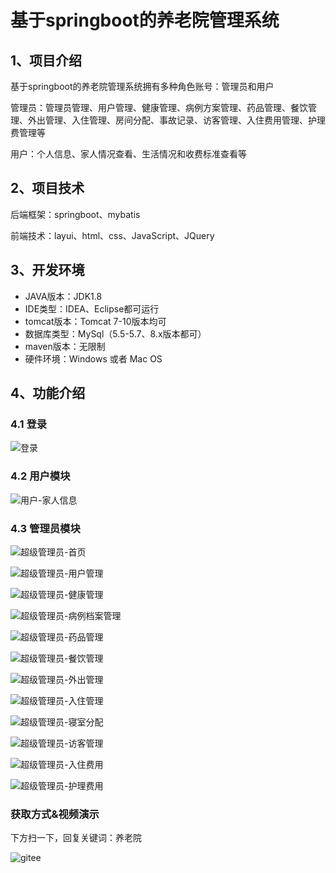 
# 基于springboot的养老院管理系统


## 1、项目介绍

基于springboot的养老院管理系统拥有多种角色账号：管理员和用户

管理员：管理员管理、用户管理、健康管理、病例方案管理、药品管理、餐饮管理、外出管理、入住管理、房间分配、事故记录、访客管理、入住费用管理、护理费管理等

用户：个人信息、家人情况查看、生活情况和收费标准查看等


## 2、项目技术

后端框架：springboot、mybatis

前端技术：layui、html、css、JavaScript、JQuery

## 3、开发环境

- JAVA版本：JDK1.8
- IDE类型：IDEA、Eclipse都可运行
- tomcat版本：Tomcat 7-10版本均可
- 数据库类型：MySql（5.5-5.7、8.x版本都可） 
- maven版本：无限制
- 硬件环境：Windows 或者 Mac OS


## 4、功能介绍

### 4.1 登录


![登录](https://img-blog.csdnimg.cn/img_convert/3e593bfabd6e29a04960b6bd11cbc852.jpeg)

### 4.2 用户模块

![用户-家人信息](https://img-blog.csdnimg.cn/img_convert/8fc061589b7398f993f3e170cc8d718f.jpeg)
### 4.3 管理员模块

![超级管理员-首页](https://img-blog.csdnimg.cn/img_convert/9cd1779524a6fbb3665f87031c1b6dae.jpeg)

![超级管理员-用户管理](https://img-blog.csdnimg.cn/img_convert/adc4da952286219b4bccf7b92229ca25.jpeg)

![超级管理员-健康管理](https://img-blog.csdnimg.cn/img_convert/7b2cee2575e0e9b125173e594e215f2a.jpeg)

![超级管理员-病例档案管理](https://img-blog.csdnimg.cn/img_convert/c598054c9693a8fbf223b5e4c4c0d7bd.jpeg)

![超级管理员-药品管理](https://img-blog.csdnimg.cn/img_convert/b77f45276991a7e4c75423fcf5f44ed3.jpeg)

![超级管理员-餐饮管理](https://img-blog.csdnimg.cn/img_convert/1f7f01b1595dc542eced6b6e9d4347ef.jpeg)

![超级管理员-外出管理](https://img-blog.csdnimg.cn/img_convert/95466a7aefc878fb8d66bd8e979e201a.jpeg)

![超级管理员-入住管理](https://img-blog.csdnimg.cn/img_convert/c24abac45b2c7d4040f128a268eba59c.jpeg)

![超级管理员-寝室分配](https://img-blog.csdnimg.cn/img_convert/780fdfcd4a0c1004f744312b4cb31c4d.jpeg)

![超级管理员-访客管理](https://img-blog.csdnimg.cn/img_convert/2c410355b31fe1dc837ea40bcb0802de.jpeg)

![超级管理员-入住费用](https://img-blog.csdnimg.cn/img_convert/66cd404990f57c595a4b81e36bec84b1.jpeg)

![超级管理员-护理费用](https://img-blog.csdnimg.cn/img_convert/09199b45a861ac7d7f6600f26b5fd119.jpeg)


### 获取方式&视频演示

下方扫一下，回复关键词：养老院

![gitee](https://img-blog.csdnimg.cn/img_convert/4e26bb96ed773d540dc29394ce66a322.png)
